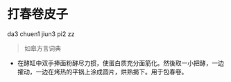 # 打春卷皮子
da3 chuen1 jiun3 pi2 zz
> 如皋方言词典
- 在酵缸中双手捧面粉酵尽力掼，使蛋白质充分面筋化。然後取一小把酵，一边攉动，一边在烤热的平锅上涂成圆片，烘熟揭下。用于包春卷。
